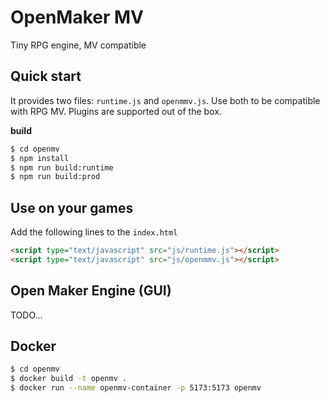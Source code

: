 # OpenMaker MV

Tiny RPG engine, MV compatible

## Quick start

It provides two files: `runtime.js` and `openmmv.js`. Use both to be compatible with RPG MV. Plugins are supported out of the box.

**build**

```bash
$ cd openmv
$ npm install
$ npm run build:runtime
$ npm run build:prod
```

## Use on your games

Add the following lines to the `index.html`

```html
<script type="text/javascript" src="js/runtime.js"></script>
<script type="text/javascript" src="js/openmmv.js"></script>
```

## Open Maker Engine (GUI)

TODO...

## Docker

```bash
$ cd openmv
$ docker build -t openmv .
$ docker run --name openmv-container -p 5173:5173 openmv
```

